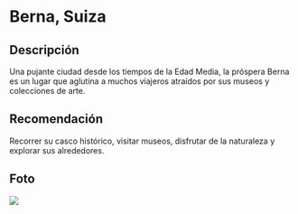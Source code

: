 # Berna, Suiza

## Descripción
Una pujante ciudad desde los tiempos de la Edad Media, la próspera Berna es un lugar que aglutina a muchos viajeros atraídos por sus museos y colecciones de arte.

## Recomendación
Recorrer su casco histórico, visitar museos, disfrutar de la naturaleza y explorar sus alrededores.

## Foto
![](https://imagenes.elpais.com/resizer/v2/A3JJYQETYFBL5C6PPQLVTCUA4U.jpg?auth=491506d2e8ab4983978f58f66ad76f64b0ae63b4e8c8314b6d4e64c6a49fddda&width=1960&height=1470&focal=3483%2C1922)
